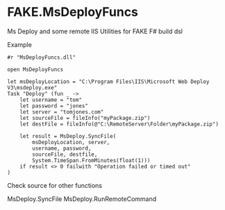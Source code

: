 FAKE.MsDeployFuncs
==================

Ms Deploy and some remote IIS Utilities for FAKE F# build dsl

Example

```
#r "MsDeployFuncs.dll"

open MsDeployFuncs

let msDeployLocation = "C:\Program Files\IIS\Microsoft Web Deploy V3\msdeploy.exe"
Task "Deploy" (fun _ -> 
    let username = "tom"
    let password = "jones"
    let server = "tomjones.com"
    let sourceFile = fileInfo("myPackage.zip")
    let destFile = fileInfo(@"C:\RemoteServer\Folder\myPackage.zip")

    let result = MsDeploy.SyncFile(
        msDeployLocation, server, 
        username, password, 
        sourceFile, destfile,
        System.TimeSpan.FromMinutes(float(1)))
    if result <> 0 failwith "Operation failed or timed out"
)
```

Check source for other functions

MsDeploy.SyncFile
MsDeploy.RunRemoteCommand


